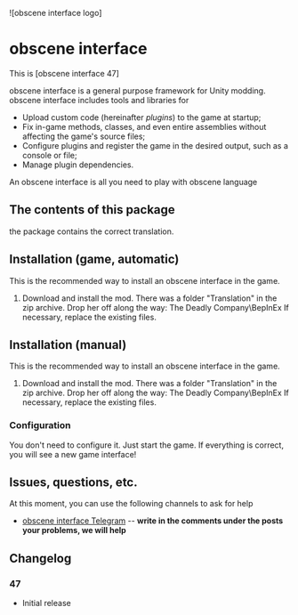 ![obscene interface logo]

# obscene interface

This is [obscene interface 47]

obscene interface is a general purpose framework for Unity modding.
obscene interface includes tools and libraries for

* Upload custom code (hereinafter *plugins*) to the game at startup;
* Fix in-game methods, classes, and even entire assemblies without affecting the game's source files;
* Configure plugins and register the game in the desired output, such as a console or file;
* Manage plugin dependencies.

 An obscene interface is all you need to play with obscene language

## The contents of this package

the package contains the correct translation.

## Installation (game, automatic)

This is the recommended way to install an obscene interface in the game.

1. Download and install the mod. There was a folder "Translation" in the zip archive. Drop her off along the way: The Deadly Company\BepInEx
If necessary, replace the existing files.

## Installation (manual)

This is the recommended way to install an obscene interface in the game.

1. Download and install the mod. There was a folder "Translation" in the zip archive. Drop her off along the way: The Deadly Company\BepInEx
If necessary, replace the existing files.

### Configuration

You don't need to configure it. Just start the game. If everything is correct, you will see a new game interface!

## Issues, questions, etc.

At this moment, you can use the following channels to ask for help

* [obscene interface Telegram](https://t.me/modobscene) -- **write in the comments under the posts your problems, we will help**

## Changelog

### 47

* Initial release
